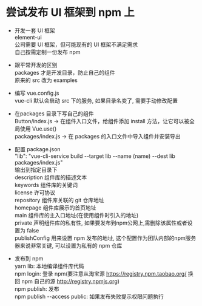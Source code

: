 # 尝试发布 UI 框架到 npm 上  

- 开发一套 UI 框架  
  element-ui  
  公司需要 UI 框架，但可能现有的 UI 框架不满足需求  
  自己按需定制一份发布 npm  

- 跟平常开发的区别  
  packages 才是开发目录，防止自己的组件  
  原来的 src 改为 examples  

- 编写 vue.config.js  
  vue-cli 默认会启动 src 下的服务, 如果目录名变了, 需要手动修改配置  
  
- 在packages 目录下写自己的组件  
  Button/index.js -> 在组件入口文件，给组件添加 install 方法，让它可以被全局使用 Vue.use()  
  packages/index.js -> 在 packages 的入口文件中导入组件并安装导出  

- 配置 package.json  
  "lib": "vue-cli-service build --target lib --name (name) --dest lib packages/index.js"  
  输出到指定目录下  
  description 组件库的描述文本  
  keywords 组件库的关键词  
  license 许可协议  
  repository 组件库关联的 git 仓库地址  
  homepage 组件库展示的首页地址  
  main 组件库的主入口地址(在使用组件时引入的地址)  
  private 声明组件库的私有性, 如果要发布到npm公网上,需删除该属性或者设置为 false  
  publishConfig 用来设置 npm 发布的地址, 这个配置作为团队内部的npm服务器来说非常关键, 可以设置为私有的 npm 仓库  

- 发布到 npm  
  yarn lib: 本地编译组件库代码  
  npm login: 登录 npm(要注意从淘宝源 https://registry.npm.taobao.org/ 换回 npm 自己的源 http://registry.npmjs.org)  
  npm publish: 发布  
  npm publish --access public: 如果发布失败提示权限问题执行  



